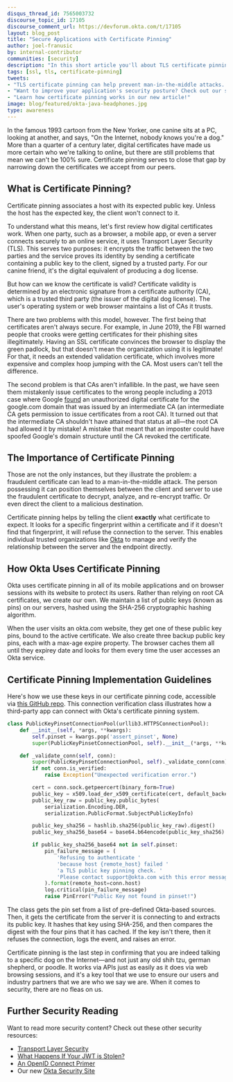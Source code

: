 ```yaml
---
disqus_thread_id: 7565003732
discourse_topic_id: 17105
discourse_comment_url: https://devforum.okta.com/t/17105
layout: blog_post
title: "Secure Applications with Certificate Pinning"
author: joel-franusic
by: internal-contributor
communities: [security]
description: "In this short article you'll about TLS certificate pinning."
tags: [ssl, tls, certificate-pinning]
tweets:
- "TLS certificate pinning can help prevent man-in-the-middle attacks. Learn how:"
- "Want to improve your application's security posture? Check out our short article on TLS certificate pinning!"
- "Learn how certificate pinning works in our new article!"
image: blog/featured/okta-java-headphones.jpg
type: awareness
---
```


In the famous 1993 cartoon from the New Yorker, one canine sits at a PC, looking at another, and says, "On the Internet, nobody knows you're a dog." More than a quarter of a century later, digital certificates have made us more certain who we're talking to online, but there are still problems that mean we can't be 100% sure. Certificate pinning serves to close that gap by narrowing down the certificates we accept from our peers.

## What is Certificate Pinning?

Certificate pinning associates a host with its expected public key. Unless the host has the expected key, the client won't connect to it.

To understand what this means, let's first review how digital certificates work. When one party, such as a browser, a mobile app, or even a server connects securely to an online service, it uses Transport Layer Security (TLS). This serves two purposes: it encrypts the traffic between the two parties and the service proves its identity by sending a certificate containing a public key to the client, signed by a trusted party. For our canine friend, it's the digital equivalent of producing a dog license.

But how can we know the certificate is valid? Certificate validity is determined by an electronic signature from a certificate authority (CA), which is a trusted third party (the issuer of the digital dog license). The user's operating system or web browser maintains a list of CAs it trusts.

There are two problems with this model, however. The first being that certificates aren't always secure. For example, in June 2019, the FBI warned people that crooks were getting certificates for their phishing sites illegitimately. Having an SSL certificate convinces the browser to display the green padlock, but that doesn't mean the organization using it is legitimate! For that, it needs an extended validation certificate, which involves more expensive and complex hoop jumping with the CA. Most users can't tell the difference.
 
The second problem is that CAs aren't infallible. In the past, we have seen them mistakenly issue certificates to the wrong people including a 2013 case where Google [found](https://security.googleblog.com/2013/01/enhancing-digital-certificate-security.html) an unauthorized digital certificate for the google.com domain that was issued by an intermediate CA (an intermediate CA gets permission to issue certificates from a root CA). It turned out that the intermediate CA shouldn't have attained that status at all—the root CA had allowed it by mistake! A mistake that meant that an imposter could have spoofed Google's domain structure until the CA revoked the certificate.

## The Importance of Certificate Pinning

Those are not the only instances, but they illustrate the problem: a fraudulent certificate can lead to a man-in-the-middle attack. The person possessing it can position themselves between the client and server to use the fraudulent certificate to decrypt, analyze, and re-encrypt traffic. Or even direct the client to a malicious destination.

Certificate pinning helps by telling the client **exactly** what certificate to expect. It looks for a specific fingerprint within a certificate and if it doesn't find that fingerprint, it will refuse the connection to the server. This enables individual trusted organizations like [Okta](/) to manage and verify the relationship between the server and the endpoint directly.

## How Okta Uses Certificate Pinning

Okta uses certificate pinning in all of its mobile applications and on browser sessions with its website to protect its users. Rather than relying on root CA certificates, we create our own. We maintain a list of public keys (known as pins) on our servers, hashed using the SHA-256 cryptographic hashing algorithm.

When the user visits an okta.com website, they get one of these public key pins, bound to the active certificate. We also create three backup public key pins, each with a max-age expire property. The browser caches them all until they expirey date and looks for them every time the user accesses an Okta service.

## Certificate Pinning Implementation Guidelines

Here's how we use these keys in our certificate pinning code, accessible via [this GitHub repo](https://github.com/jpf/okta-openvpn/blob/master/okta_openvpn.py). This connection verification class illustrates how a third-party app can connect with Okta's certificate pinning system.

```python
class PublicKeyPinsetConnectionPool(urllib3.HTTPSConnectionPool):
    def __init__(self, *args, **kwargs):
        self.pinset = kwargs.pop('assert_pinset', None)
        super(PublicKeyPinsetConnectionPool, self).__init__(*args, **kwargs)

    def _validate_conn(self, conn):
        super(PublicKeyPinsetConnectionPool, self)._validate_conn(conn)
        if not conn.is_verified:
            raise Exception("Unexpected verification error.")

        cert = conn.sock.getpeercert(binary_form=True)
        public_key = x509.load_der_x509_certificate(cert, default_backend()).public_key()
        public_key_raw = public_key.public_bytes(
            serialization.Encoding.DER,
            serialization.PublicFormat.SubjectPublicKeyInfo)

        public_key_sha256 = hashlib.sha256(public_key_raw).digest()
        public_key_sha256_base64 = base64.b64encode(public_key_sha256)

        if public_key_sha256_base64 not in self.pinset:
            pin_failure_message = (
                'Refusing to authenticate '
                'because host {remote_host} failed '
                'a TLS public key pinning check. '
                'Please contact support@okta.com with this error message'
            ).format(remote_host=conn.host)
            log.critical(pin_failure_message)
            raise PinError("Public Key not found in pinset!")
```

The class gets the pin set from a list of pre-defined Okta-based sources. Then, it gets the certificate from the server it is connecting to and extracts its public key. It hashes that key using SHA-256, and then compares the digest with the four pins that it has cached. If the key isn't there, then it refuses the connection, logs the event, and raises an error.

Certificate pinning is the last step in confirming that you are indeed talking to a specific dog on the Internet—and not just any old shih tzu, german shepherd, or poodle. It works via APIs just as easily as it does via web browsing sessions, and it's a key tool that we use to ensure our users and industry partners that we are who we say we are. When it comes to security, there are no fleas on us.

## Further Security Reading

Want to read more security content? Check out these other security resources:

- [Transport Layer Security](/books/api-security/tls/)
- [What Happens If Your JWT is Stolen?](/blog/2018/06/20/what-happens-if-your-jwt-is-stolen)
- [An OpenID Connect Primer](/blog/2017/07/25/oidc-primer-part-1)
- Our new [Okta Security Site](https://sec.okta.com/)
